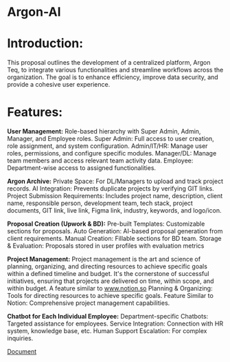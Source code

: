 # Argon-AI
# Introduction:
This proposal outlines the development of a centralized platform, Argon Teq, to integrate various functionalities and streamline workflows across the organization. The goal is to enhance efficiency, improve data security, and provide a cohesive user experience.
# Features:
**User Management:**
Role-based hierarchy with Super Admin, Admin, Manager, and Employee roles.
Super Admin: Full access to user creation, role assignment, and system configuration.
Admin/IT/HR: Manage user roles, permissions, and configure specific modules.
Manager/DL: Manage team members and access relevant team activity data.
Employee: Department-wise access to assigned functionalities.

**Argon Archive:**
Private Space: For DL/Managers to upload and track project records.
AI Integration: Prevents duplicate projects by verifying GIT links.
Project Submission Requirements: Includes project name, description, client name, responsible person, development team, tech stack, project documents, GIT link, live link, Figma link, industry, keywords, and logo/icon.

**Proposal Creation (Upwork & BD):**
Pre-built Templates: Customizable sections for proposals.
Auto Generation: AI-based proposal generation from client requirements.
Manual Creation: Fillable sections for BD team.
Storage & Evaluation: Proposals stored in user profiles with evaluation metrics

**Project Management:**
Project management is the art and science of planning, organizing, and directing resources to achieve specific goals within a defined timeline and budget. It's the cornerstone of successful initiatives, ensuring that projects are delivered on time, within scope, and within budget. A feature similar to www.notion.so 
Planning & Organizing: Tools for directing resources to achieve specific goals.
Feature Similar to Notion: Comprehensive project management capabilities.

**Chatbot for Each Individual Employee:**
Department-specific Chatbots: Targeted assistance for employees.
Service Integration: Connection with HR system, knowledge base, etc.
Human Support Escalation: For complex inquiries.

[Document]([url](https://docs.google.com/document/d/1U2VDIWDSIMtlF2A7HwGSDMSvilc5jwsD/edit?usp=sharing&ouid=116592569507515419898&rtpof=true&sd=true)) 
